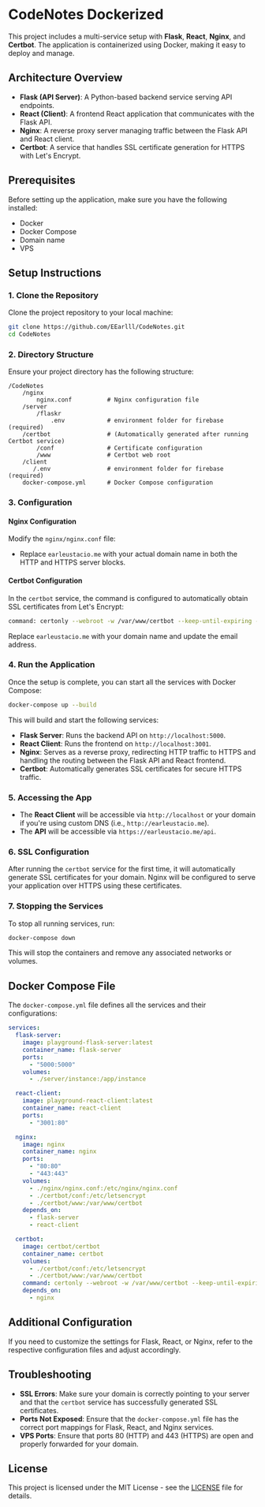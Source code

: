 
#  CodeNotes Dockerized

This project includes a multi-service setup with **Flask**, **React**, **Nginx**, and **Certbot**. The application is containerized using Docker, making it easy to deploy and manage.

## Architecture Overview

- **Flask (API Server)**: A Python-based backend service serving API endpoints.
- **React (Client)**: A frontend React application that communicates with the Flask API.
- **Nginx**: A reverse proxy server managing traffic between the Flask API and React client.
- **Certbot**: A service that handles SSL certificate generation for HTTPS with Let's Encrypt.

## Prerequisites

Before setting up the application, make sure you have the following installed:

- Docker
- Docker Compose
- Domain name
- VPS

## Setup Instructions

### 1. Clone the Repository

Clone the project repository to your local machine:

```bash
git clone https://github.com/EEarlll/CodeNotes.git
cd CodeNotes
```

### 2. Directory Structure

Ensure your project directory has the following structure:

```
/CodeNotes
    /nginx
        nginx.conf          # Nginx configuration file
    /server
        /flaskr
            .env            # environment folder for firebase (required)
    /certbot                # (Automatically generated after running Certbot service)
        /conf               # Certificate configuration
        /www                # Certbot web root
    /client
       /.env                # environment folder for firebase (required)
    docker-compose.yml      # Docker Compose configuration
```

### 3. Configuration

#### Nginx Configuration

Modify the `nginx/nginx.conf` file:

- Replace `earleustacio.me` with your actual domain name in both the HTTP and HTTPS server blocks.

#### Certbot Configuration

In the `certbot` service, the command is configured to automatically obtain SSL certificates from Let's Encrypt:

```bash
command: certonly --webroot -w /var/www/certbot --keep-until-expiring --email earleustacio@gmail.com -d earleustacio.me --agree-tos
```

Replace `earleustacio.me` with your domain name and update the email address.

### 4. Run the Application

Once the setup is complete, you can start all the services with Docker Compose:

```bash
docker-compose up --build
```

This will build and start the following services:
- **Flask Server**: Runs the backend API on `http://localhost:5000`.
- **React Client**: Runs the frontend on `http://localhost:3001`.
- **Nginx**: Serves as a reverse proxy, redirecting HTTP traffic to HTTPS and handling the routing between the Flask API and React frontend.
- **Certbot**: Automatically generates SSL certificates for secure HTTPS traffic.

### 5. Accessing the App

- The **React Client** will be accessible via `http://localhost` or your domain if you're using custom DNS (i.e., `http://earleustacio.me`).
- The **API** will be accessible via `https://earleustacio.me/api`.

### 6. SSL Configuration

After running the `certbot` service for the first time, it will automatically generate SSL certificates for your domain. Nginx will be configured to serve your application over HTTPS using these certificates.

### 7. Stopping the Services

To stop all running services, run:

```bash
docker-compose down
```

This will stop the containers and remove any associated networks or volumes.

## Docker Compose File

The `docker-compose.yml` file defines all the services and their configurations:

```yaml
services:
  flask-server:
    image: playground-flask-server:latest
    container_name: flask-server
    ports:
      - "5000:5000"
    volumes:
      - ./server/instance:/app/instance

  react-client:
    image: playground-react-client:latest
    container_name: react-client
    ports:
      - "3001:80"

  nginx:
    image: nginx
    container_name: nginx
    ports:
      - "80:80"
      - "443:443"
    volumes:
      - ./nginx/nginx.conf:/etc/nginx/nginx.conf
      - ./certbot/conf:/etc/letsencrypt
      - ./certbot/www:/var/www/certbot
    depends_on:
      - flask-server
      - react-client

  certbot:
    image: certbot/certbot
    container_name: certbot
    volumes:
      - ./certbot/conf:/etc/letsencrypt
      - ./certbot/www:/var/www/certbot
    command: certonly --webroot -w /var/www/certbot --keep-until-expiring --email earleustacio@gmail.com -d earleustacio.me --agree-tos
    depends_on:
      - nginx
```

## Additional Configuration

If you need to customize the settings for Flask, React, or Nginx, refer to the respective configuration files and adjust accordingly.

## Troubleshooting

- **SSL Errors**: Make sure your domain is correctly pointing to your server and that the `certbot` service has successfully generated SSL certificates.
- **Ports Not Exposed**: Ensure that the `docker-compose.yml` file has the correct port mappings for Flask, React, and Nginx services.
- **VPS Ports**: Ensure that ports 80 (HTTP) and 443 (HTTPS) are open and properly forwarded for your domain.
  
## License

This project is licensed under the MIT License - see the [LICENSE](LICENSE) file for details.
```